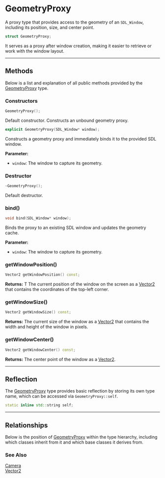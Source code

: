 # GeometryProxy

A proxy type that provides access to the geometry 
of an `SDL_Window`, including its position, size, and center point. 

```c++
struct GeometryProxy;
```

It serves as a proxy after window creation, 
making it easier to retrieve or work with the window layout.

---

## Methods
Below is a list and explanation of all public methods
provided by the [GeometryProxy](GeometryProxy.md) type.

### Constructors

```c++
GeometryProxy();
```
Default constructor. Constructs an unbound geometry proxy.

```c++
explicit GeometryProxy(SDL_Window* window);
```
Constructs a geometry proxy and immediately binds it to the provided SDL window.

**Parameter:**
- `window`: The window to capture its geometry.

### Destructor

```c++
~GeometryProxy();
```
Default destructor.

### bind()

```c++
void bind(SDL_Window* window);
```
Binds the proxy to an existing SDL window and updates the geometry cache.

**Parameter:**
- `window`: The window to capture its geometry.


### getWindowPosition()

```c++
Vector2 getWindowPosition() const;
```

**Returns:** T
The current position of the window on the screen as a 
[Vector2](Vector2.md) that contains the coordinates of 
the top-left corner.


### getWindowSize()

```c++
Vector2 getWindowSize() const;
```

**Returns:** 
The current size of the window as a [Vector2](Vector2.md) 
that contains the width and height of the window in pixels.


### getWindowCenter()

```c++
Vector2 getWindowCenter() const;
```

**Returns:** 
The center point of the window as a [Vector2](Vector2.md).

---

## Reflection

The [GeometryProxy](GeometryProxy.md) type provides basic
reflection by storing its own type name, which can be
accessed via `GeometryProxy::self`.

```c++
static inline std::string self;
```

--- 

## Relationships
Below is the position of [GeometryProxy](GeometryProxy.md)
within the type hierarchy, including which classes inherit
from it and which base classes it derives from.

### See Also
[Camera](Camera.md) <br>
[Vector2](Vector2.md)